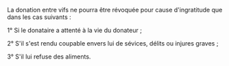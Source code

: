   
 La donation entre vifs ne pourra être révoquée pour cause d'ingratitude que dans les cas suivants :  

  
 1° Si le donataire a attenté à la vie du donateur ;  

  
 2° S'il s'est rendu coupable envers lui de sévices, délits ou injures graves ;  

  
 3° S'il lui refuse des aliments.  
